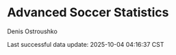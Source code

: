 # Advanced Soccer Statistics
Denis Ostroushko

<!-- gfm -->

Last successful data update: 2025-10-04 04:16:37 CST
